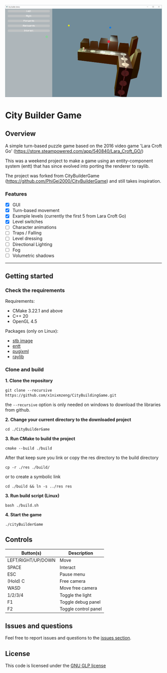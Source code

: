 ![Image](docs/demo.png)
# City Builder Game
## Overview
A simple turn-based puzzle game based on the 2016 video game 'Lara Croft Go' (https://store.steampowered.com/app/540840/Lara_Croft_GO/)

This was a weekend project to make a game using an entity-component system (entt) that has since evolved into porting the renderer to raylib.

The project was forked from CityBuilderGame (https://github.com/PhiGei2000/CityBuilderGame) and still takes inspiration.

### Features
- [x] GUI
- [x] Turn-based movement
- [x] Example levels (currently the first 5 from Lara Croft Go)
- [x] Level switches
- [ ] Character animations
- [ ] Traps / Falling
- [ ] Level dressing
- [ ] Directional Lighting
- [ ] Fog
- [ ] Volumetric shadows

---
## Getting started
### Check the requirements
Requirements:
- CMake 3.22.1 and above
- C++ 20
- OpenGL 4.5

Packages (only on Linux):
- [stb image](https://github.com/nothings/stb/blob/master/stb_image.h)
- [entt](https://github.com/skypjack/entt)
- [pugixml](https://github.com/zeux/pugixml)
- [raylib](https://github.com/raysan5/raylib)

### Clone and build
**1. Clone the repository**

    git clone --recursive https://github.com/x1nixmzeng/CityBuildingGame.git

the `--recursive` option is only needed on windows to download the libraries from github.

**2. Change your current directory to the downloaded project**

    cd ./CityBuilderGame

**3. Run CMake to build the project**

    cmake --build ./build


After that keep sure you link or copy the res directory to the build directory

    cp -r ./res ./build/

or to create a symbolic link

    cd ./build && ln -s ../res res
**3. Run build script (Linux)**

    bash ./build.sh

**4. Start the game**

    ./cityBuilderGame

## Controls

| Button(s) | Description |
| --- | ---|
| LEFT/RIGHT/UP/DOWN | Move |
| SPACE | Interact |
| ESC | Pause menu |
| (Hold) C| Free camera |
| WASD | Move free camera |
| 1/2/3/4 | Toggle the light |
| F1 | Toggle debug panel |
| F2 | Toggle control panel |

## Issues and questions
Feel free to report issues and questions to the [issues section](https://github.com/x1nixmzeng/CityBuilderGame/issues).

## License
This code is licensed under the [GNU GLP license](LICENSE)
